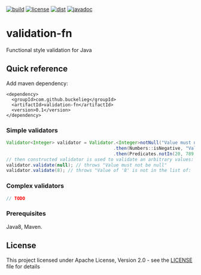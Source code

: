 [![build](https://github.com/buckelieg/validation-fn/workflows/build/badge.svg?branch=master)]()
[![license](https://img.shields.io/github/license/buckelieg/validation-fn.svg)](./LICENSE.md)
[![dist](https://img.shields.io/maven-central/v/com.github.buckelieg/validation-fn.svg)](http://mvnrepository.com/artifact/com.github.buckelieg/validation-fn)
[![javadoc](https://javadoc.io/badge2/com.github.buckelieg/validation-fn/javadoc.svg)](https://javadoc.io/doc/com.github.buckelieg/validation-fn)
# validation-fn
Functional style validation for Java

## Quick reference

Add maven dependency:
```
<dependency>
  <groupId>com.github.buckelieg</groupId>
  <artifactId>validation-fn</artifactId>
  <version>0.1</version>
</dependency>
```
### Simple validators

```java
Validator<Integer> validator = Validator.<Integer>notNull("Value must not be null")
                                        .then(Numbers::isNegative, "Value must not be negative")
                                        .then(Predicates.notIn(20, 789, 1001), v -> String.format("Value of '%s' is not in the list of:  [20, 789, 1001]", v));
// then constructed validator is used to validate an arbitrary values:
validator.validate(null); // throws "Value must not be null"
validator.validate(8); // throws "Value of '8' is not in the list of:  [20, 789, 1001]"
```

### Complex validators
```java
// TODO
```

### Prerequisites
Java8, Maven.

## License
This project licensed under Apache License, Version 2.0 - see the [LICENSE](LICENSE) file for details

